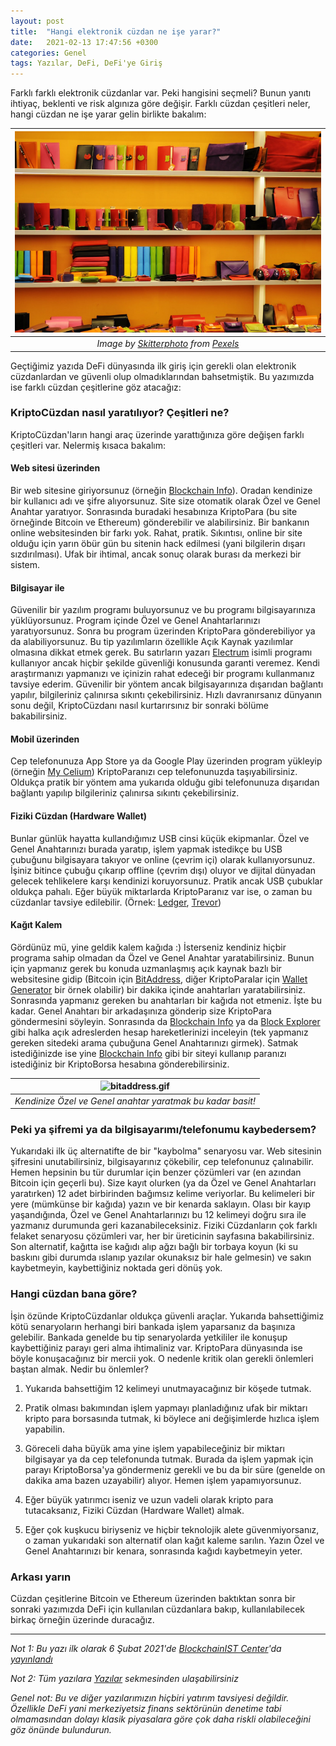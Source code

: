 ```yaml
---
layout: post
title:  "Hangi elektronik cüzdan ne işe yarar?"
date:   2021-02-13 17:47:56 +0300
categories: Genel
tags: Yazılar, DeFi, DeFi'ye Giriş
---
```


Farklı farklı elektronik cüzdanlar var. Peki hangisini seçmeli? Bunun yanıtı ihtiyaç, beklenti ve risk algınıza göre değişir. Farklı cüzdan çeşitleri neler, hangi cüzdan ne işe yarar gelin birlikte bakalım: 


| ![e-wallet](/assets/pexels-skitterphoto-2019_800.jpg)|
|:--:| 
| *Image by [Skitterphoto](https://www.pexels.com/photo/books-colorful-colourful-shop-2019/) from [Pexels](https://www.pexels.com/photo/books-colorful-colourful-shop-2019/)*|

Geçtiğimiz yazıda DeFi dünyasında ilk giriş için gerekli olan elektronik cüzdanlardan ve güvenli olup olmadıklarından bahsetmiştik. Bu yazımızda ise farklı cüzdan çeşitlerine göz atacağız: 

### KriptoCüzdan nasıl yaratılıyor? Çeşitleri ne? 

KriptoCüzdan'ların hangi araç üzerinde yarattığınıza göre değişen farklı çeşitleri var. Nelermiş kısaca bakalım: 

#### Web sitesi üzerinden
Bir web sitesine giriyorsunuz (örneğin [Blockchain Info](https://www.blockchain.com)). Oradan kendinize bir kullanıcı adı ve şifre alıyorsunuz. Site size otomatik olarak Özel ve Genel Anahtar yaratıyor. Sonrasında buradaki hesabınıza KriptoPara (bu site örneğinde Bitcoin ve Ethereum) gönderebilir ve alabilirsiniz. Bir bankanın online websitesinden bir farkı yok. Rahat, pratik. Sıkıntısı, online bir site olduğu için yarın öbür gün bu sitenin hack edilmesi (yani bilgilerin dışarı sızdırılması). Ufak bir ihtimal, ancak sonuç olarak burası da merkezi bir sistem. 

#### Bilgisayar ile 
Güvenilir bir yazılım programı buluyorsunuz ve bu programı bilgisayarınıza yüklüyorsunuz. Program içinde Özel ve Genel Anahtarlarınızı yaratıyorsunuz. Sonra bu program üzerinden KriptoPara gönderebiliyor ya da alabiliyorsunuz. Bu tip yazılımların özellikle Açık Kaynak  yazılımlar olmasına dikkat etmek gerek. Bu satırların yazarı [Electrum](https://electrum.org/#home) isimli programı kullanıyor ancak hiçbir şekilde güvenliği konusunda garanti veremez. Kendi araştırmanızı yapmanızı ve içinizin rahat edeceği bir programı kullanmanız tavsiye ederim. Güvenilir bir yöntem ancak bilgisayarınıza dışarıdan bağlantı yapılır, bilgileriniz çalınırsa sıkıntı çekebilirsiniz. Hızlı davranırsanız dünyanın sonu değil, KriptoCüzdanı nasıl kurtarırsınız bir sonraki bölüme bakabilirsiniz. 

#### Mobil üzerinden
Cep telefonunuza App Store ya da Google Play üzerinden program yükleyip (örneğin [My Celium](https://wallet.mycelium.com/)) KriptoParanızı cep telefonunuzda taşıyabilirsiniz. Oldukça pratik bir yöntem ama yukarıda olduğu gibi telefonunuza dışarıdan bağlantı yapılıp bilgileriniz çalınırsa sıkıntı çekebilirsiniz. 

#### Fiziki Cüzdan (Hardware Wallet)
Bunlar günlük hayatta kullandığımız USB cinsi küçük ekipmanlar. Özel ve Genel Anahtarınızı burada yaratıp, işlem yapmak istedikçe bu USB çubuğunu bilgisayara takıyor ve online (çevrim içi) olarak kullanıyorsunuz. İşiniz bitince çubuğu çıkarıp offline (çevrim dışı) oluyor ve dijital dünyadan gelecek tehlikelere karşı kendinizi koruyorsunuz. Pratik ancak USB çubuklar oldukça pahalı. Eğer büyük miktarlarda KriptoParanız var ise, o zaman bu cüzdanlar tavsiye edilebilir. (Örnek: [Ledger](https://www.ledger.com/), [Trevor](https://trezor.io/))

#### Kağıt Kalem
Gördünüz mü, yine geldik kalem kağıda :) İsterseniz kendiniz hiçbir programa sahip olmadan da Özel ve Genel Anahtar yaratabilirsiniz. Bunun için yapmanız gerek bu konuda uzmanlaşmış açık kaynak bazlı bir websitesine gidip (Bitcoin için [BitAddress](https://www.bitaddress.org), diğer KriptoParalar için [Wallet Generator](https://walletgenerator.net/) bir örnek olabilir) bir dakika içinde anahtarları yaratabilirsiniz. Sonrasında yapmanız gereken bu anahtarları bir kağıda not etmeniz. İşte bu kadar. Genel Anahtarı bir arkadaşınıza gönderip size KriptoPara göndermesini söyleyin. Sonrasında da [Blockchain Info](https://www.blockchain.com/en/explorer) ya da [Block Explorer](https://blockexplorer.com/) gibi halka açık adreslerden hesap hareketlerinizi inceleyin (tek yapmanız gereken sitedeki arama çubuğuna Genel Anahtarınızı girmek). Satmak istediğinizde ise yine [Blockchain Info](https://www.blockchain.com/en/explorer) gibi bir siteyi kullanıp paranızı istediğiniz bir KriptoBorsa hesabına gönderebilirsiniz.

| ![bitaddress.gif](/assets/bitaddress.gif) | 
|:--:| 
| *Kendinize Özel ve Genel anahtar yaratmak bu kadar basit!* | 

### Peki ya şifremi ya da bilgisayarımı/telefonumu kaybedersem?

Yukarıdaki ilk üç alternatifte de bir "kaybolma" senaryosu var. Web sitesinin şifresini unutabilirsiniz, bilgisayarınız çökebilir, cep telefonunuz çalınabilir. Hemen hepsinin bu tür durumlar için benzer çözümleri var (en azından Bitcoin için geçerli bu). Size kayıt olurken (ya da Özel ve Genel Anahtarları yaratırken) 12 adet birbirinden bağımsız kelime veriyorlar. Bu kelimeleri bir yere (mümkünse bir kağıda) yazın ve bir kenarda saklayın. Olası bir kayıp yaşandığında, Özel ve Genel Anahtarlarınızı bu 12 kelimeyi doğru sıra ile yazmanız durumunda geri kazanabileceksiniz. Fiziki Cüzdanların çok farklı felaket senaryosu çözümleri var, her bir üreticinin sayfasına bakabilirsiniz. Son alternatif, kağıtta ise kağıdı alıp ağzı bağlı bir torbaya koyun (ki su baskını gibi durumda ıslanıp yazılar okunaksız bir hale gelmesin) ve sakın kaybetmeyin, kaybettiğiniz noktada geri dönüş yok. 

### Hangi cüzdan bana göre? 

İşin özünde KriptoCüzdanlar oldukça güvenli araçlar. Yukarıda bahsettiğimiz kötü senaryoların herhangi biri bankada işlem yaparsanız da başınıza gelebilir. Bankada genelde bu tip senaryolarda yetkililer ile konuşup kaybettiğiniz parayı geri alma ihtimaliniz var. KriptoPara dünyasında ise böyle konuşacağınız bir mercii yok. O nedenle kritik olan gerekli önlemleri baştan almak. Nedir bu önlemler?

1. Yukarıda bahsettiğim 12 kelimeyi unutmayacağınız bir köşede tutmak. 

2. Pratik olması bakımından işlem yapmayı planladığınız ufak bir miktarı kripto para borsasında tutmak, ki böylece ani değişimlerde hızlıca işlem yapabilin. 

3. Göreceli daha büyük ama yine işlem yapabileceğiniz bir miktarı bilgisayar ya da cep telefonunda tutmak. Burada da işlem yapmak için parayı KriptoBorsa'ya göndermeniz gerekli ve bu da bir süre (genelde on dakika ama bazen uzayabilir) alıyor. Hemen işlem yapamıyorsunuz. 

4. Eğer büyük yatırımcı iseniz ve uzun vadeli olarak kripto para tutacaksanız, Fiziki Cüzdan (Hardware Wallet) almak.

5. Eğer çok kuşkucu biriyseniz ve hiçbir teknolojik alete güvenmiyorsanız, o zaman yukarıdaki son alternatif olan kağıt kaleme sarılın. Yazın Özel ve Genel Anahtarınızı bir kenara, sonrasında kağıdı kaybetmeyin yeter. 

### Arkası yarın
Cüzdan çeşitlerine Bitcoin ve Ethereum üzerinden baktıktan sonra bir sonraki yazımızda DeFi için kullanılan cüzdanlara bakıp, kullanılabilecek birkaç örneğin üzerinde duracağız. 

---

*Not 1: Bu yazı ilk olarak 6 Şubat 2021'de [BlockchainIST Center](https://medium.com/blockchainist-center)'da [yayınlandı](https://medium.com/blockchainist-center/elektronik-c%C3%BCzdan-ile-defi-d%C3%BCnyas%C4%B1na-ad%C4%B1m-atmak-ccab4042c2f6)*

*Not 2: Tüm yazılara [Yazılar](/articles/) sekmesinden ulaşabilirsiniz*

*Genel not: Bu ve diğer yazılarımızın hiçbiri yatırım tavsiyesi değildir. Özellikle DeFi yani merkeziyetsiz finans sektörünün denetime tabi olmamasından dolayı klasik piyasalara göre çok daha riskli olabileceğini göz önünde bulundurun.*
